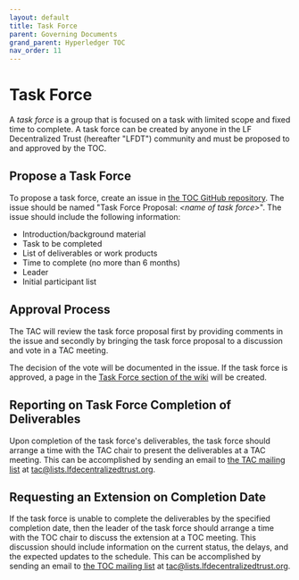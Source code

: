```yaml
---
layout: default
title: Task Force
parent: Governing Documents
grand_parent: Hyperledger TOC
nav_order: 11
---
```

# Task Force

A _task force_ is a group that is focused on a task with limited scope and fixed time to complete. A task force can be created by anyone in the  LF Decentralized Trust (hereafter "LFDT") community and must be proposed to and approved by the TOC.

## Propose a Task Force
To propose a task force, create an issue in [the TOC GitHub repository](https://github.com/hyperledger/toc/issues). The issue should be named "Task Force Proposal: _\<name of task force\>_". The issue should include the following information:
* Introduction/background material
* Task to be completed
* List of deliverables or work products
* Time to complete (no more than 6 months)
* Leader
* Initial participant list

## Approval Process
The TAC will review the task force proposal first by providing comments in the issue and secondly by bringing the task force proposal to a discussion and vote in a TAC meeting.

The decision of the vote will be documented in the issue. If the task force is approved, a page in the [Task Force section of the wiki](https://wiki.hyperledger.org/display/TF/Task+Forces+Home) will be created.

## Reporting on Task Force Completion of Deliverables
Upon completion of the task force's deliverables, the task force should arrange a time with the TAC chair to present the deliverables at a TAC meeting. This can be accomplished by sending an email to [the TAC mailing list](https://lists.lfdecentralizedtrust.org/g/toc) at [tac@lists.lfdecentralizedtrust.org](mailto:tac@lists.lfdecentralizedtrust.org).

## Requesting an Extension on Completion Date
If the task force is unable to complete the deliverables by the specified completion date, then the leader of the task force should arrange a time with the TOC chair to discuss the extension at a TOC meeting. This discussion should include information on the current status, the delays, and the expected updates to the schedule. This can be accomplished by sending an email to [the TOC mailing list](https://lists.lfdecentralizedtrust.org/g/tac) at  [tac@lists.lfdecentralizedtrust.org](mailto:tac@lists.lfdecentralizedtrust.org).

